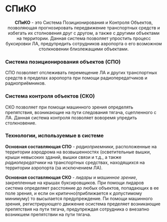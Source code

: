 # СПиКО

<p align="center"><strong>СПиКО</strong> - это Система Позиционирования и Контроля Объектов, позволяющая прогнозировать передвижение транспортных средств и избегать их столновения друг с другом, а также с другими объектами на территории. Данная система позволяет упростить процесс буксировки ЛА, предупредить сотрудников аэропорта о его возможном столкновении близлежащими объектами.</p>

### **Система позиционирования объектов (СПО)**
СПО позволяет отслеживать перемещение ЛА и других транспортных средств в пределах аэропорта при помощи радиопередатчиков и радиоприёмников.

### **Система контроля объектов (СКО)**
СКО позволяет при помощи машинного зрения определять препятствия, возникающие на пути следования тягача, сцепленного с ЛА. Данная система контроля позволяет воворемя упредить столкновение.

### **Технологии, используемые в системе**

**Основная составляющая СПО** - _радиоприемники_, расположенные на территории аэродрома на возвышенностях (осветительные вышки, крыши невысоких зданий, вышки связи и т.д., а также _радиопередатчики_ на транспортных средствах, находящихся на территории аэропорта (за исключением ЛА).

**Основная составляющая СКО** - _лидары_ и _машинное зрение_, закрепленные на крышах буксировщиков. При помощи лидаров система определяет расстояние до любых объектов, попадающих в ее поле зрения, и  если он критично(приближается к допустимому минимуму) то высылается предупреждение.  Пи помощи машинного зрения,  регистрирующего движение осистема пределяет возникающие препятствия на  пути тягача, предупреждая сотрудника о внезапно возникшем препятствии на пути тягача.